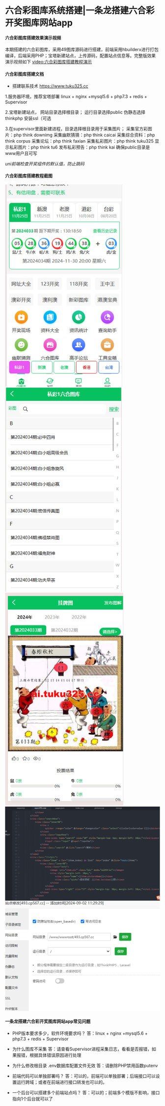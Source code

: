 # 六合彩图库系统搭建|一条龙搭建六合彩开奖图库网站app

#### 六合彩图库搭建效果演示视频
本期搭建的六合彩图库，采用49图库源码进行搭建，前端采用hbuilderx进行打包编译，后端采用PHP；宝塔新建站点，上传源码，配置站点信息等。完整版效果演示视频如下
[video:六合彩图库搭建教程演示](./image/20241125.mp4)


#### 六合彩图库搭建文档

- 搭建联系技术 https://www.tuku325.cc

1.服务器环境，推荐宝塔部署
linux + nginx +mysql5.6 + php7.3 + redis + Supervisor

2.宝塔新建站点，
网站目录选择根目录；
运行目录选择public
伪静态选择 thinkphp
安装ssl（可选

3.在supervisor里面新建进程，目录选择根目录用于采集图片；
采集官方彩图片：php think downimg
采集幽默猜猜：php think caicai
采集综合资料：php think corpus
采集论坛：php think faxian
采集私彩图片：php think tuku325
显示私彩图片：php think tu6
发布私彩预告：php think kai
确保public目录是www用户且可写

*uni前端检查开奖组件的默认值，防止跳码*

#### 六合彩图库搭建教程截图
![PHP六合图库源码|vue六合彩图库源码|118图库源码搭建六合彩图库](./image/Screenshot_1.png "PHP六合图库源码|vue六合彩图库源码|118图库源码搭建六合彩图库")
![PHP六合图库源码|vue六合彩图库源码|118图库源码搭建六合彩图库](./image/Screenshot_2.png "PHP六合图库源码|vue六合彩图库源码|118图库源码搭建六合彩图库")
![PHP六合图库源码|vue六合彩图库源码|118图库源码搭建六合彩图库](./image/Screenshot_3.png "PHP六合图库源码|vue六合彩图库源码|118图库源码搭建六合彩图库")
![PHP六合图库源码|vue六合彩图库源码|118图库源码搭建六合彩图库](./image/Screenshot_4.png "PHP六合图库源码|vue六合彩图库源码|118图库源码搭建六合彩图库")
![PHP六合图库源码|vue六合彩图库源码|118图库源码搭建六合彩图库](./image/Screenshot_5.png "PHP六合图库源码|vue六合彩图库源码|118图库源码搭建六合彩图库")


#### 一条龙搭建六合彩开奖图库网站app常见问题
- PHP版本要求多少，软件环境要求吗？
答：linux + nginx +mysql5.6 + php7.3 + redis + Supervisor
  

- 为什么图库不采集
答：请查看Supervisor进程采集日志，看看是否报错，如果报错，根据具体错误原因进行处理
  
- 为什么修改根目录 .env数据库配置文件无效
答：请删除PHP禁用函数putenv
  
- 前端代码可以单独部署吗？
答：可以的，前端可以单独部署；后端接口可以设置运行跨域；或者在前端进行接口转发也可以的。
  
- 一个后台可以搭建多个前端站点吗？
答：可以的；前端多个模版不影响，接口指向1个后台就可以了